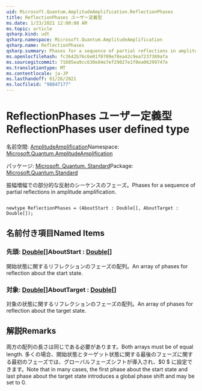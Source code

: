 ```yaml
---
uid: Microsoft.Quantum.AmplitudeAmplification.ReflectionPhases
title: ReflectionPhases ユーザー定義型
ms.date: 1/23/2021 12:00:00 AM
ms.topic: article
qsharp.kind: udt
qsharp.namespace: Microsoft.Quantum.AmplitudeAmplification
qsharp.name: ReflectionPhases
qsharp.summary: Phases for a sequence of partial reflections in amplitude amplification.
ms.openlocfilehash: fc3642b76c6e01f0709e78ea42c9ea7237389afa
ms.sourcegitcommit: 71605ea9cc630e84e7ef29027e1f0ea06299747e
ms.translationtype: MT
ms.contentlocale: ja-JP
ms.lasthandoff: 01/26/2021
ms.locfileid: "98847177"
---
```

# <a name="reflectionphases-user-defined-type"></a><span data-ttu-id="a3d2a-102">ReflectionPhases ユーザー定義型</span><span class="sxs-lookup"><span data-stu-id="a3d2a-102">ReflectionPhases user defined type</span></span>

<span data-ttu-id="a3d2a-103">名前空間: [AmplitudeAmplification](xref:Microsoft.Quantum.AmplitudeAmplification)</span><span class="sxs-lookup"><span data-stu-id="a3d2a-103">Namespace: [Microsoft.Quantum.AmplitudeAmplification](xref:Microsoft.Quantum.AmplitudeAmplification)</span></span>

<span data-ttu-id="a3d2a-104">パッケージ: [Microsoft. Quantum. Standard](https://nuget.org/packages/Microsoft.Quantum.Standard)</span><span class="sxs-lookup"><span data-stu-id="a3d2a-104">Package: [Microsoft.Quantum.Standard](https://nuget.org/packages/Microsoft.Quantum.Standard)</span></span>


<span data-ttu-id="a3d2a-105">振幅増幅での部分的な反射のシーケンスのフェーズ。</span><span class="sxs-lookup"><span data-stu-id="a3d2a-105">Phases for a sequence of partial reflections in amplitude amplification.</span></span>

```qsharp

newtype ReflectionPhases = (AboutStart : Double[], AboutTarget : Double[]);
```



## <a name="named-items"></a><span data-ttu-id="a3d2a-106">名前付き項目</span><span class="sxs-lookup"><span data-stu-id="a3d2a-106">Named Items</span></span>

### <a name="aboutstart--double"></a><span data-ttu-id="a3d2a-107">先頭: [Double](xref:microsoft.quantum.lang-ref.double)[]</span><span class="sxs-lookup"><span data-stu-id="a3d2a-107">AboutStart : [Double](xref:microsoft.quantum.lang-ref.double)[]</span></span>

<span data-ttu-id="a3d2a-108">開始状態に関するリフレクションのフェーズの配列。</span><span class="sxs-lookup"><span data-stu-id="a3d2a-108">An array of phases for reflection about the start state.</span></span>
### <a name="abouttarget--double"></a><span data-ttu-id="a3d2a-109">対象: [Double](xref:microsoft.quantum.lang-ref.double)[]</span><span class="sxs-lookup"><span data-stu-id="a3d2a-109">AboutTarget : [Double](xref:microsoft.quantum.lang-ref.double)[]</span></span>

<span data-ttu-id="a3d2a-110">対象の状態に関するリフレクションのフェーズの配列。</span><span class="sxs-lookup"><span data-stu-id="a3d2a-110">An array of phases for reflection about the target state.</span></span>

## <a name="remarks"></a><span data-ttu-id="a3d2a-111">解説</span><span class="sxs-lookup"><span data-stu-id="a3d2a-111">Remarks</span></span>

<span data-ttu-id="a3d2a-112">両方の配列の長さは同じである必要があります。</span><span class="sxs-lookup"><span data-stu-id="a3d2a-112">Both arrays must be of equal length.</span></span> <span data-ttu-id="a3d2a-113">多くの場合、開始状態とターゲット状態に関する最後のフェーズに関する最初のフェーズでは、グローバルフェーズシフトが導入され、$0 $ に設定できます。</span><span class="sxs-lookup"><span data-stu-id="a3d2a-113">Note that in many cases, the first phase about the start state and last phase about the target state introduces a global phase shift and may be set to $0$.</span></span>